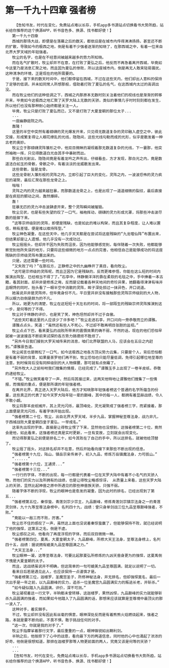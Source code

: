 # 第一千九十四章 强者榜
        【告知书友，时代在变化，免费站点难以长存，手机app多书源站点切换看书大势所趋，站长给你推荐的这个换源APP，听书音色多、换源、找书都好使！】
       第一千九十四章
       西城的那场大战，即便是在落幕之后的数天，都依旧是在城市内传得沸沸扬扬，甚至还不断的扩散，导致如今的极西之地，倒是有着不少强者逐渐的知晓了，在那西城之中，有着一位来自北界大罗天域的年轻强者。
       牧尘的名字，也是在不经意间被越来越多的势力所知晓。
       而在名气扩散时，牧尘却并不在意，在打败了夏弘之后，他反而不再急着离开西城，毕竟如今这里乃是消息汇聚之地，而且因为夏弘的惨败，所以这座城市内，倒是再无人敢来轻易骚扰，这种清净的环境，正是现在的他所需要的。
       于是，接下来的数天时间中，他们都停留在西城，不过在这些天内，他们却出人意料的保持了足够的低调，并未如同常人所想那般，借助着打败了夏弘的名气，在这西城内太过的高调出没。
       而在牧尘他们的这种低调之下，西城之内那原本无数时刻关注着他们的视线也是渐渐的转移开来，毕竟如今这极西之地汇聚了天罗大陆上无数的天骄，类似的事情几乎时时刻刻都在发生，所以他们也没有那种耐心始终都是关注一人。
       毕竟，牧尘只是打败了夏弘而已，又不是打败了大夏皇朝的那位太子...
       ...
       一座幽静庭院之内。
       轰隆！
       这里的半空中突然有着磅礴的灵光爆发开来，只见得无数道复杂的灵印融入虚空之中，彼此交接，形成繁复得让人眼花缭乱的光线，隐隐间，这些光线勾勒而成的光形，似乎是散发着一种古老的奥妙。
       牧尘立于那磅礴灵阵雏形之中，他双目微眯的凝视着那无数道复杂的光线，下一霎那，他突然袖袍一挥，只见得数道白光自其手中暴射而出。
       那些白光射出，隐隐间竟是有着龙吟之声传出，仔细看去，方才发现，那白光之内，竟是数道洁白如玉的骨骸，骨骸之中，有着淡淡的龙威散发出来。
       这些骨骸，皆是龙骨。
       这些龙骨射入雏形般的灵阵之内，立即引起了巨大的变化，灵阵之内，一波波恐怖的灵力疯狂的凝聚，最后汇聚在那些龙骨之上。
       嗡嗡！
       灵阵之内的灵力越来越狂暴，而那数道龙骨之上，也是出现了一道道细微的裂纹，最后直接是在疯狂的颤动之间，轰然爆碎。
       轰！
       狂暴无匹的灵力冲击波肆虐开来，整个灵阵瞬间被摧毁。
       牧尘见状，也是有些失望的叹了一口气，袖袍挥动，磅礴的灵力形成光罩，将那些冲击波尽数的抵御下来。
       “这等宗师级别的灵阵，即便是残缺，也是如此的难以构架，而且其复杂程度，让人难以置信，稍有差错，便是难以维持阵型。”
       牧尘神色凝重，在这些天中，他几乎天天都是在尝试将这座残缺的“九龙噬仙阵”布置出来，但结果却是让人遗憾，他几乎没有一次成功过。
       牧尘摇摇头，但却并不因为失败而沮丧，因为他能够感觉到，每伴随着一次失败，他都能够察觉到他所失误的地方，只要将这些细微的地方一点点的完善，他相信自己是能够成功的将这座残缺的宗师级灵阵布置出来的。
       只是，这还需要一些时间。
       “又失败了吗？”在那后方，正静修之中的九幽睁开了美目，看向牧尘。
       “这可是宗师级的灵阵呢，而且正因为它是残缺的，反而更难参悟，你能在这么短的时间内推演出阵型，已经相当不得了了。”石亭中，林静懒洋洋的靠在柔软的毛毯之中，手中捧着一本古籍，看其封面，却并非是修炼之用，反而是记载着各种天地间的奇珍异果，她翻看得津津有味并且眼馋的同时，抬头看了一眼半空中消散的灵阵，眸子深处掠过一抹异色，开口说道。
       她虽说并非是灵阵师，但毕竟身份不凡，平日里并非没有接触那些灵阵宗师级别的大人物，所以眼力劲倒是颇为的不凡。
       所以，她更为的清楚，牧尘在这短短十天左右的时间，将一部陌生的残缺宗师灵阵推演到这一步，是何等的了不得。
       牧尘对于林静的评价，也是笑了笑，神色坦然却并不过于自傲。
       “这些天盯着这里的人应该少了许多吧？”牧尘走进石亭，开口问向一旁恭敬而立的谭雅。
       谭雅点点头，笑道：“虽然还有些人不死心，不过却不敢再明目张胆的监视。”
       牧尘点点下巴，看来夏弘的战败所带来的震慑效果的确不弱，不然的话，现在的他们恐怕早就被一波波接连不断前来试探的各方势力搞德烦不胜烦了。
       “另外今日我们接到大罗天域传来的消息，咱们北界联盟的人马，应该会在五日之内赶到。”谭雅禀告道。
       牧尘闻言也是微松了一口气，如今这极西之地各方顶尖势力云集，只要是个人，背后恐怕都是有着不弱的背景，如果曼荼罗他们再不到，牧尘恐怕也只能尽量低调，免得引起哪位地至尊的注意，到时候背后没有同样级别的大人物撑腰，那可就有点倒霉了。
       “另外牧大人之前吩咐我们搜集的情报，已经完成了。”谭雅玉手上出现了一卷羊皮纸，恭敬的递给牧尘。
       “不错。”牧尘微笑着夸了一声，然后将其接过来，这两天他特地让谭雅他们搜集了一些情报，而情报的重点，便是那所谓的年轻强者榜。
       在离开北界，真正进入天罗大陆后，他方才知晓那年轻强者榜这个普通的名字所蕴含的份量，这些真正的代表了如今天罗大陆年轻一辈的巅峰，其中的每一人，都拥有着显赫战绩，令人不敢小觑。
       牧尘将那羊皮纸摊开，其上灵光闪烁，最顶峰处，灵光凝聚成了强者榜三字，而紧接着，那上面便是灵光闪烁，有着字体开始出现。
       “强者榜第二十位，牧尘，出自北界大罗天域，半步九品，掌握神秘至尊法身，战力非凡，于西城战败大夏皇朝四皇子夏弘，一举成名。”
       这率先出现的字体，直接是让得牧尘愣了下来，显然他也没想到，这强者榜第二十位，竟然会是他，如此看来，这强者榜还真是实时更新，一旦有变故，立刻就会出现变化。
       而记得那夏弘之前便是排名二十，如今其败在了自己的手中，所以这排名，就被他给顶替了。
       牧尘摇了摇头，对这排名却并不在意，然后开始看向接下来那些不断出现的信息。
       “强者榜第十九位，陆山，镇岳宗亲传弟子，初入九品，修炼万岳镇魔法身，力可拔山。”
       “......”
       “强者榜第十六位，王通贤...”
       “强者榜第十三位...”
       一行行的字体，不断的出现，每一行都是代表着一位在天罗大陆中有着不小名气的天骄人物，而他们的实力以及所拥有的战绩，也是让得牧尘略感惊讶， 从质量上来看，这些天罗大陆上的天骄，显然比起神兽之原中所遇见的那些神兽族天骄，只强不弱。
       随着字体不断的浮现，牧尘的眼神也是愈发的凝重，因为此时的排名，已经出现到了第五...
       “强者榜第五位，秦惊蛰，青莲剑宗少宗主，九品巅峰，修炼青莲剑宗镇宗法身之一的青莲灵剑体，九十九等至尊法身榜中，名列四十九，战绩：曾只身单剑战三位九品至尊巅峰强者，不败。”
       “竟能以一敌三而不败，厉害。”
       牧尘忍不住的感叹了一声，虽然这上面也没说着秦惊蛰赢了，但能够保持不败，就已经说明了他的强悍，这第五之名，倒是不虚。
       牧尘感叹之间，他看向了再度浮现的字体，而后双目微微一眯。
       “强者榜第四位，夏禹，大夏皇朝太子，九品巅峰，所修大天王法身，至尊法身榜上，名列四十五，战绩：据说拥有媲美九品至尊圆满之力。”
       “大天王法身...”
       牧尘眼神一凝，这等至尊法身，可要比起那夏弘所修炼的九凶天兽身更为的强悍，这夏禹倒不愧是大夏皇朝的太子。
       而且，这战绩虽说并不明确，但这简单的一句可媲美九品至尊圆满，就足以说明了一切。
       看来日后若是遇见此人，也应该保持一点谨慎才是。
       “强者榜第三位，迦楼罗，圣魔宫圣子，所修神秘法身，并无排名，但却强悍莫名，最后一次出手是一年之前，以九品巅峰的实力，追杀一位圣魔宫九品圆满实力的叛逃长老，并斩杀。”
       “如今疑似踏入九品圆满，评价，深不可测。”
       牧尘凝视着这一行文字，半晌都未曾转移，这迦楼罗，果然凶悍，九品巅峰的实力就能够斩杀九品圆满的强者，而如果如今他踏入了九品圆满的话，那想来应该就算是至尊境中最顶尖的那一波人了。
       这种对手，着实棘手。
       不过，牧尘却并没有因此有丝毫的惧意，眼神深处反而是有着熊熊火焰燃烧起来，强者之路，本就是要不断向前，不畏不惧，敢于挑战任何的对手。
       “这一次，你就是我的对手了。”
       牧尘手指摩挲着那行文字，最后重重的一点，眼神锋锐如出鞘利剑。
       半晌之后，他按捺下了心中的战意，看向最下方的两道信息，同时他的心中也涌起了浓浓的好奇，他倒是很想知道，那排在迦楼罗那等人物更前面的两人，究竟又该是何等的天骄？
       ...
       ...
       【告知书友，时代在变化，免费站点难以长存，手机app多书源站点切换看书大势所趋，站长给你推荐的这个换源APP，听书音色多、换源、找书都好使！】